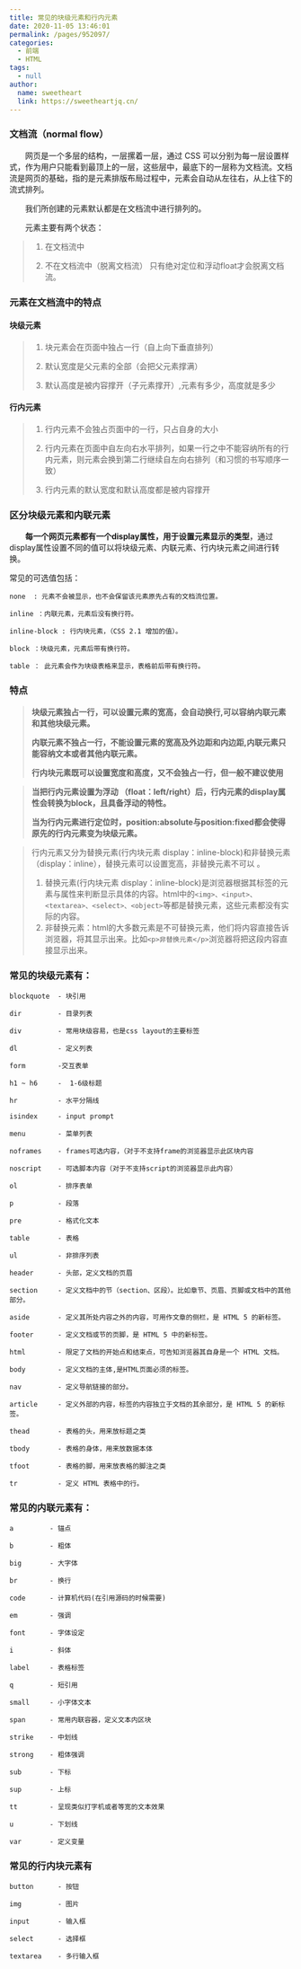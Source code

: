 ```yaml
---
title: 常见的块级元素和行内元素
date: 2020-11-05 13:46:01
permalink: /pages/952097/
categories: 
  - 前端
  - HTML
tags: 
  - null
author: 
  name: sweetheart
  link: https://sweetheartjq.cn/
---
```

### 文档流（normal flow）

&emsp;&emsp;网页是一个多层的结构，一层摞着一层，通过 CSS 可以分别为每一层设置样式，作为用户只能看到最顶上的一层，这些层中，最底下的一层称为文档流。文档流是网页的基础，指的是元素排版布局过程中，元素会自动从左往右，从上往下的流式排列。

&emsp;&emsp;我们所创建的元素默认都是在文档流中进行排列的。

&emsp;&emsp;元素主要有两个状态：

>1. 在文档流中
>
>2. 不在文档流中（脱离文档流）   只有绝对定位和浮动float才会脱离文档流。

### 元素在文档流中的特点

#### 块级元素

> 1. 块元素会在页面中独占一行（自上向下垂直排列）
>
> 2. 默认宽度是父元素的全部（会把父元素撑满）
>
> 3. 默认高度是被内容撑开（子元素撑开）,元素有多少，高度就是多少

#### 行内元素

> 1. 行内元素不会独占页面中的一行，只占自身的大小
>
> 2. 行内元素在页面中自左向右水平排列，如果一行之中不能容纳所有的行内元素，则元素会换到第二行继续自左向右排列（和习惯的书写顺序一致）
>
> 3. 行内元素的默认宽度和默认高度都是被内容撑开

### 区分块级元素和内联元素

&emsp;&emsp;**每一个网页元素都有一个display属性，用于设置元素显示的类型**，通过display属性设置不同的值可以将块级元素、内联元素、行内块元素之间进行转换。

常见的可选值包括：

    none  : 元素不会被显示，也不会保留该元素原先占有的文档流位置。 
    
    inline ：内联元素，元素后没有换行符。
    
    inline-block : 行内块元素，（CSS 2.1 增加的值）。
    
    block ：块级元素，元素后带有换行符。
    
    table ： 此元素会作为块级表格来显示，表格前后带有换行符。

### 特点

> **块级元素独占一行，可以设置元素的宽高，会自动换行,可以容纳内联元素和其他块级元素。**
>
> **内联元素不独占一行，不能设置元素的宽高及外边距和内边距,内联元素只能容纳文本或者其他内联元素。**
>
> **行内块元素既可以设置宽度和高度，又不会独占一行，但一般不建议使用**

> **当把行内元素设置为浮动 （float：left/right）后，行内元素的display属性会转换为block，且具备浮动的特性。**
>
> **当为行内元素进行定位时，position:absolute与position:fixed都会使得原先的行内元素变为块级元素。**

> 行内元素又分为替换元素(行内块元素 display：inline-block)和非替换元素（display：inline），替换元素可以设置宽高，非替换元素不可以 。 
>
> 1. 替换元素(行内块元素 display：inline-block)是浏览器根据其标签的元素与属性来判断显示具体的内容。html中的`<img>、<input>、<textarea>、<select>、<object>`等都是替换元素，这些元素都没有实际的内容。 
> 2. 非替换元素：html的大多数元素是不可替换元素，他们将内容直接告诉浏览器，将其显示出来。比如`<p>非替换元素</p>`浏览器将把这段内容直接显示出来。

### 常见的块级元素有：

    blockquote  - 块引用
    
    dir         - 目录列表
    
    div         - 常用块级容易，也是css layout的主要标签
    
    dl          - 定义列表
    
    form        -交互表单
    
    h1 ~ h6     -  1-6级标题
    
    hr          - 水平分隔线
    
    isindex     - input prompt
    
    menu        - 菜单列表
    
    noframes    - frames可选内容，（对于不支持frame的浏览器显示此区块内容
    
    noscript    - 可选脚本内容（对于不支持script的浏览器显示此内容）
    
    ol          - 排序表单
    
    p           - 段落
    
    pre         - 格式化文本
    
    table       - 表格
    
    ul          - 非排序列表
    
    header      - 头部，定义文档的页眉
    
    section     - 定义文档中的节（section、区段）。比如章节、页眉、页脚或文档中的其他部分。
    
    aside       - 定义其所处内容之外的内容，可用作文章的侧栏，是 HTML 5 的新标签。
    
    footer      - 定义文档或节的页脚，是 HTML 5 中的新标签。
    
    html        - 限定了文档的开始点和结束点，可告知浏览器其自身是一个 HTML 文档。
    
    body        - 定义文档的主体,是HTML页面必须的标签。
    
    nav         - 定义导航链接的部分。
    
    article     - 定义外部的内容，标签的内容独立于文档的其余部分，是 HTML 5 的新标签。
    
    thead       - 表格的头，用来放标题之类 
    
    tbody       - 表格的身体，用来放数据本体 
    
    tfoot       - 表格的脚，用来放表格的脚注之类
    
    tr          - 定义 HTML 表格中的行。

### 常见的内联元素有：

    a         - 锚点
    
    b         - 粗体
    
    big       - 大字体
    
    br        - 换行
    
    code      - 计算机代码(在引用源码的时候需要)
    
    em        - 强调
    
    font      - 字体设定
    
    i         - 斜体
    
    label     - 表格标签
    
    q         - 短引用
    
    small     - 小字体文本
    
    span      - 常用内联容器，定义文本内区块
    
    strike    - 中划线
    
    strong    - 粗体强调
    
    sub       - 下标
    
    sup       - 上标
    
    tt        - 呈现类似打字机或者等宽的文本效果
    
    u         - 下划线
    
    var       - 定义变量



### 常见的行内块元素有

    button      - 按钮
    
    img         - 图片
    
    input       - 输入框
    
    select      - 选择框
    
    textarea    - 多行输入框